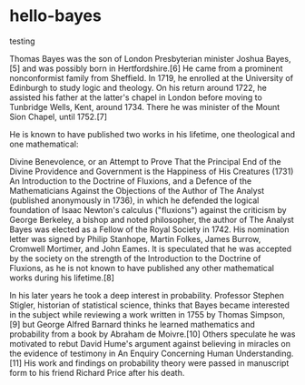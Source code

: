 # hello-bayes
testing

Thomas Bayes was the son of London Presbyterian minister Joshua Bayes,[5] and was possibly born in Hertfordshire.[6] He came from a prominent nonconformist family from Sheffield. In 1719, he enrolled at the University of Edinburgh to study logic and theology. On his return around 1722, he assisted his father at the latter's chapel in London before moving to Tunbridge Wells, Kent, around 1734. There he was minister of the Mount Sion Chapel, until 1752.[7]

He is known to have published two works in his lifetime, one theological and one mathematical:

Divine Benevolence, or an Attempt to Prove That the Principal End of the Divine Providence and Government is the Happiness of His Creatures (1731)
An Introduction to the Doctrine of Fluxions, and a Defence of the Mathematicians Against the Objections of the Author of The Analyst (published anonymously in 1736), in which he defended the logical foundation of Isaac Newton's calculus ("fluxions") against the criticism by George Berkeley, a bishop and noted philosopher, the author of The Analyst
Bayes was elected as a Fellow of the Royal Society in 1742. His nomination letter was signed by Philip Stanhope, Martin Folkes, James Burrow, Cromwell Mortimer, and John Eames. It is speculated that he was accepted by the society on the strength of the Introduction to the Doctrine of Fluxions, as he is not known to have published any other mathematical works during his lifetime.[8]

In his later years he took a deep interest in probability. Professor Stephen Stigler, historian of statistical science, thinks that Bayes became interested in the subject while reviewing a work written in 1755 by Thomas Simpson,[9] but George Alfred Barnard thinks he learned mathematics and probability from a book by Abraham de Moivre.[10] Others speculate he was motivated to rebut David Hume's argument against believing in miracles on the evidence of testimony in An Enquiry Concerning Human Understanding.[11] His work and findings on probability theory were passed in manuscript form to his friend Richard Price after his death.
